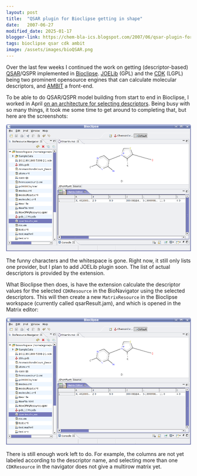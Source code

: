 ```yaml
---
layout: post
title:  "QSAR plugin for Bioclipse getting in shape"
date:   2007-06-27
modified_date: 2025-01-17
blogger-link: https://chem-bla-ics.blogspot.com/2007/06/qsar-plugin-for-bioclipse-getting-in.html
tags: bioclipse qsar cdk ambit
image: /assets/images/bioQSAR.png
---
```


Over the last few weeks I continued the work on getting (descriptor-based) [QSAR](http://en.wikipedia.org/wiki/QSAR)/QSPR implemented in
[Bioclipse](http://www.bioclipse.net/). [JOELib](http://joelib.sf.net/) (GPL) and the [CDK](http://cdk.sf.net/) (LGPL) being two prominent
opensource engines that can calculate molecular descriptors, and [AMBIT](http://ambit.acad.bg/) a front-end.

To be able to do QSAR/QSPR model building from start to end in Bioclipse, I worked in April
[on an architecture for selecting descriptors](http://chem-bla-ics.blogspot.com/2007/04/bioclipse-now-allows-qsar-descriptor.html).
Being busy with so many things, it took me some time to get around to completing that, but here are the screenshots:

![](/assets/images/bioQSAR1.png)

The funny characters and the whitespace is gone. Right now, it still only lists one provider, but I plan to add JOELib plugin soon.
The list of actual descriptors is provided by the extension.

What Bioclipse then does, is have the extension calculate the descriptor values for the selected `CDKResource` in the BioNavigator
using the selected descriptors. This will then create a new `MatrixResource` in the Bioclipse workspace (currently called
qsarResult.jam), and which is opened in the Matrix editor:

![](/assets/images/bioQSAR1.png)

There is still enough work left to do. For example, the columns are not yet labeled according to the descriptor name, and
selecting more than one `CDKResource` in the navigator does not give a multirow matrix yet.
